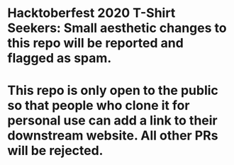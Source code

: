 # Hacktoberfest 2020 T-Shirt Seekers: Small aesthetic changes to this repo will be reported and flagged as spam.

# This repo is only open to the public so that people who clone it for personal use can add a link to their downstream website. All other PRs will be rejected.
